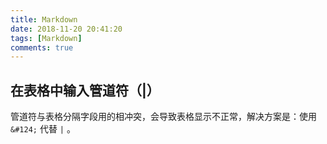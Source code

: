 ```yaml
---
title: Markdown
date: 2018-11-20 20:41:20
tags: [Markdown]
comments: true
---
```


## 在表格中输入管道符（|）

管道符与表格分隔字段用的相冲突，会导致表格显示不正常，解决方案是：使用 `&#124;`  代替 `|` 。

